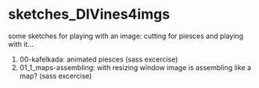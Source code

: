 # sketches_DIVines4imgs
some sketches for playing with an image: cutting for piesces and playing with it...
1. 00-kafelkada: animated piesces (sass excercise)
2. 01_1_maps-assembling: with resizing window image is assembling like a map? (sass excercise)
